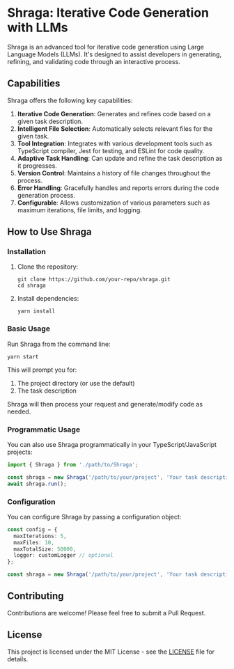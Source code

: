 # Shraga: Iterative Code Generation with LLMs

Shraga is an advanced tool for iterative code generation using Large Language Models (LLMs). It's designed to assist developers in generating, refining, and validating code through an interactive process.

## Capabilities

Shraga offers the following key capabilities:

1. **Iterative Code Generation**: Generates and refines code based on a given task description.
2. **Intelligent File Selection**: Automatically selects relevant files for the given task.
3. **Tool Integration**: Integrates with various development tools such as TypeScript compiler, Jest for testing, and ESLint for code quality.
4. **Adaptive Task Handling**: Can update and refine the task description as it progresses.
5. **Version Control**: Maintains a history of file changes throughout the process.
6. **Error Handling**: Gracefully handles and reports errors during the code generation process.
7. **Configurable**: Allows customization of various parameters such as maximum iterations, file limits, and logging.

## How to Use Shraga

### Installation

1. Clone the repository:
   ```
   git clone https://github.com/your-repo/shraga.git
   cd shraga
   ```

2. Install dependencies:
   ```
   yarn install
   ```

### Basic Usage

Run Shraga from the command line:

```
yarn start
```

This will prompt you for:
1. The project directory (or use the default)
2. The task description

Shraga will then process your request and generate/modify code as needed.

### Programmatic Usage

You can also use Shraga programmatically in your TypeScript/JavaScript projects:

```typescript
import { Shraga } from './path/to/Shraga';

const shraga = new Shraga('/path/to/your/project', 'Your task description');
await shraga.run();
```

### Configuration

You can configure Shraga by passing a configuration object:

```typescript
const config = {
  maxIterations: 5,
  maxFiles: 10,
  maxTotalSize: 50000,
  logger: customLogger // optional
};

const shraga = new Shraga('/path/to/your/project', 'Your task description', config);
```

## Contributing

Contributions are welcome! Please feel free to submit a Pull Request.

## License

This project is licensed under the MIT License - see the [LICENSE](LICENSE) file for details.